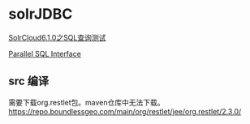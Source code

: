 # solrJDBC
  
[SolrCloud6.1.0之SQL查询测试](http://www.th7.cn/db/nosql/201607/197736.shtml)

[Parallel SQL Interface](https://cwiki.apache.org/confluence/display/solr/Parallel+SQL+Interface)

## src 编译
需要下载org.restlet包。maven仓库中无法下载。
https://repo.boundlessgeo.com/main/org/restlet/jee/org.restlet/2.3.0/